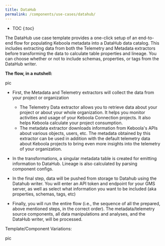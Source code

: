 ```yaml
---
title: DataHub
permalink: /components/use-cases/datahub/
---
```


* TOC
{:toc}

The DataHub use case template provides a one-click setup of an end-to-end flow for populating Keboola metadata 
into a DataHub data catalog. This includes extracting data from both the Telemetry and Metadata extractors 
before transforming the data to calculate table properties and lineage. You can choose whether or not to include schemas, 
properties, or tags from the DataHub writer.

**The flow, in a nutshell:**

pic

- First, the Metadata and Telemetry extractors will collect the data from your project or organization
    - The Telemetry Data extractor allows you to retrieve data about your project or about your whole organization. It helps you monitor activities and usage of your Keboola Connection projects. It also helps Keboola calculate your project consumption.
    - The metadata extractor downloads information from Keboola's APIs about various objects, users, etc. The metadata obtained by this extractor can be used in addition with the default telemetry data about Keboola projects to bring even more insights into the telemetry of your organization.

- In the transformations,  a singular metadata table is created for emitting information to DataHub. Lineage is also calculated by parsing component configs. 

- In the final step, data will be pushed from storage to Datahub using the Datahub writer. You will enter an API token and endpoint for your GMS server, as well as select what information you want to be included (aka properties, schemas, tags, etc)

- Finally, you will run the entire flow (i.e., the sequence of all the prepared, above mentioned steps, in the correct order). The metadata/telemetry source components, all data manipulations and analyses, and the DataHub writer, will be processed.

Template/Component Variations:

pic
